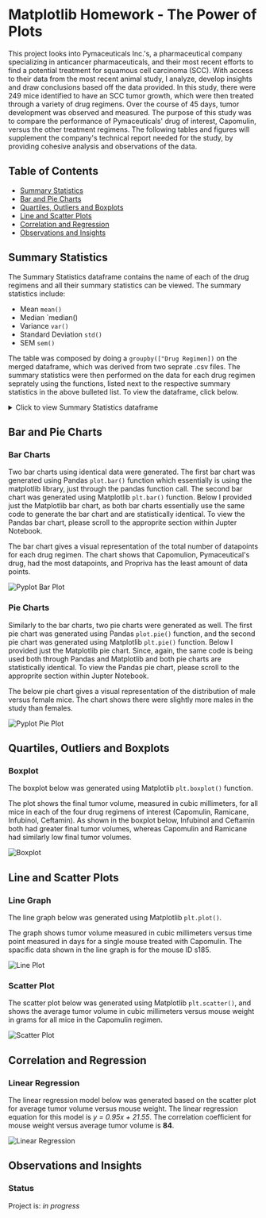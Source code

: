 # Matplotlib Homework - The Power of Plots 

This project looks into Pymaceuticals Inc.'s, a pharmaceutical company specializing in anticancer pharmaceuticals, and their most recent efforts to find a potential treatment for squamous cell carcinoma (SCC). With access to their data from the most recent animal study, I analyze, develop insights and draw conclusions based off the data provided. In this study, there were 249 mice identified to have an SCC tumor growth, which were then treated through a variety of drug regimens. Over the course of 45 days, tumor development was observed and measured. The purpose of this study was to compare the performance of Pymaceuticals' drug of interest, Capomulin, versus the other treatment regimens. The following tables and figures will supplement the company's technical report needed for the study, by providing cohesive analysis and observations of the data.

## Table of Contents ##
* [Summary Statistics](#summary-statistics)
* [Bar and Pie Charts](#bar-and-pie-charts)
* [Quartiles, Outliers and Boxplots](#quartiles-outliers-and-boxplots)
* [Line and Scatter Plots](#line-and-scatter-plots)
* [Correlation and Regression](#correlation-and-regression)
* [Observations and Insights](#observations-and-insights)
  
## Summary Statistics ##

The Summary Statistics dataframe contains the name of each of the drug regimens and all their summary statistics can be viewed. The summary statistics include: 
* Mean `mean()`
* Median `median()
* Variance `var()`
* Standard Deviation `std()`
* SEM `sem()`

The table was composed by doing a `groupby(["Drug Regimen])` on the merged dataframe, which was derived from two seprate .csv files. The summary statistics were then performed on the data for each drug regimen seprately using the functions, listed next to the respective summary statistics in the above bulleted list. To view the dataframe, click below. 

<details>
  <summary>Click to view Summary Statistics dataframe</summary>
  ![Summary Statistics](https://github.com/cveras33/matplotlib-challenge/blob/main/Pymaceuticals/Images/summary_statistics.png) 
</details>

## Bar and Pie Charts ##

### Bar Charts ### 
Two bar charts using identical data were generated. The first bar chart was generated using Pandas `plot.bar()` function which essentially is using the matplotlib library, just through the pandas function call. The second bar chart was generated using Matplotlib `plt.bar()` function. Below I provided just the Matplotlib bar chart, as both bar charts essentially use the same code to generate the bar chart and are statistically identical. To view the Pandas bar chart, please scroll to the approprite section within Jupter Notebook. 

The bar chart gives a visual representation of the total number of datapoints for each drug regimen. The chart shows that Capomulion, Pymaceutical's drug, had the most datapoints, and Propriva has the least amount of data points. 

![Pyplot Bar Plot](https://github.com/cveras33/matplotlib-challenge/blob/main/Pymaceuticals/Images/plt_bar_plot.png) 

### Pie Charts ### 

Similarly to the bar charts, two pie charts were generated as well. The first pie chart was generated using Pandas `plot.pie()` function, and the second pie chart was generated using Matplotlib `plt.pie()` function. Below I provided just the Matplotlib pie chart. Since, again, the same code is being used both through Pandas and Matplotlib and both pie charts are statistically identical. To view the Pandas pie chart, please scroll to the approprite section within Jupter Notebook. 

The below pie chart gives a visual representation of the distribution of male versus female mice. The chart shows there were slightly more males in the study than females. 

![Pyplot Pie Plot](https://github.com/cveras33/matplotlib-challenge/blob/main/Pymaceuticals/Images/plt_pie_plot.png)

## Quartiles, Outliers and Boxplots ##

### Boxplot ###

The boxplot below was generated using Matplotlib `plt.boxplot()` function.  

The plot shows the final tumor volume, measured in cubic millimeters, for all mice in each of the four drug regimens of interest (Capomulin, Ramicane, Infubinol, Ceftamin). As shown in the boxplot below, Infubinol and Ceftamin both had greater final tumor volumes, whereas Capomulin and Ramicane had similarly low final tumor volumes. 

![Boxplot](https://github.com/cveras33/matplotlib-challenge/blob/main/Pymaceuticals/Images/plt_box_plot.png)

## Line and Scatter Plots ##

### Line Graph ### 

The line graph below was generated using Matplotlib `plt.plot()`. 

The graph shows tumor volume measured in cubic millimeters versus time point measured in days for a single mouse treated with Capomulin. The spacific data shown in the line graph is for the mouse ID s185. 

![Line Plot](https://github.com/cveras33/matplotlib-challenge/blob/main/Pymaceuticals/Images/line_plot.png)

### Scatter Plot ### 

The scatter plot below was generated using Matplotlib `plt.scatter()`, and shows the average tumor volume in cubic millimeters versus mouse weight in grams for all mice in the Capomulin regimen. 

![Scatter Plot](https://github.com/cveras33/matplotlib-challenge/blob/main/Pymaceuticals/Images/scatter_plot.png)

## Correlation and Regression ##

### Linear Regression ###

The linear regression model below was generated based on the scatter plot for average tumor volume versus mouse weight. The linear regression equation for this model is *y = 0.95x + 21.55*. The correlation coefficient for mouse weight versus average tumor volume is **84**. 

![Linear Regression](https://github.com/cveras33/matplotlib-challenge/blob/main/Pymaceuticals/Images/linear_regression.png)
 
## Observations and Insights ##

### Status ###

Project is: *in progress*
